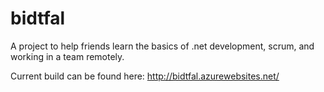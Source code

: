 # bidtfal

A project to help friends learn the basics of .net development, scrum, and working in a team remotely.

Current build can be found here: http://bidtfal.azurewebsites.net/
